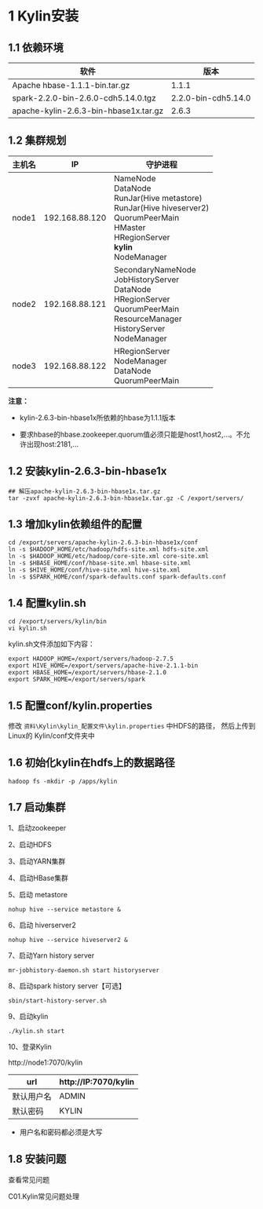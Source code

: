 # 1 Kylin安装

## 1.1 依赖环境

| 软件                                  | 版本                |
| ------------------------------------- | ------------------- |
| Apache hbase-1.1.1-bin.tar.gz         | 1.1.1               |
| spark-2.2.0-bin-2.6.0-cdh5.14.0.tgz   | 2.2.0-bin-cdh5.14.0 |
| apache-kylin-2.6.3-bin-hbase1x.tar.gz | 2.6.3               |

## 1.2 集群规划

| 主机名 | IP             | 守护进程                                                     |
| ------ | -------------- | ------------------------------------------------------------ |
| node1  | 192.168.88.120 | NameNode<br/>DataNode<br/>RunJar(Hive metastore)<br/>RunJar(Hive hiveserver2)<br/>QuorumPeerMain<br/>HMaster<br/>HRegionServer<br/>**kylin**<br/>NodeManager |
| node2  | 192.168.88.121 | SecondaryNameNode<br/>JobHistoryServer<br/>DataNode<br/>HRegionServer<br/>QuorumPeerMain<br/>ResourceManager<br/>HistoryServer<br/>NodeManager |
| node3  | 192.168.88.122 | HRegionServer<br/>NodeManager<br/>DataNode<br/>QuorumPeerMain |

**注意：**

* kylin-2.6.3-bin-hbase1x所依赖的hbase为1.1.1版本

* 要求hbase的hbase.zookeeper.quorum值必须只能是host1,host2,...。不允许出现host:2181,...

## 1.2 安装kylin-2.6.3-bin-hbase1x

```shell
## 解压apache-kylin-2.6.3-bin-hbase1x.tar.gz
tar -zvxf apache-kylin-2.6.3-bin-hbase1x.tar.gz -C /export/servers/
```

## 1.3 增加kylin依赖组件的配置

```shell
cd /export/servers/apache-kylin-2.6.3-bin-hbase1x/conf
ln -s $HADOOP_HOME/etc/hadoop/hdfs-site.xml hdfs-site.xml
ln -s $HADOOP_HOME/etc/hadoop/core-site.xml core-site.xml
ln -s $HBASE_HOME/conf/hbase-site.xml hbase-site.xml
ln -s $HIVE_HOME/conf/hive-site.xml hive-site.xml
ln -s $SPARK_HOME/conf/spark-defaults.conf spark-defaults.conf
```

## 1.4 配置kylin.sh

```shell
cd /export/servers/kylin/bin
vi kylin.sh
```

kylin.sh文件添加如下内容：

```shell
export HADOOP_HOME=/export/servers/hadoop-2.7.5
export HIVE_HOME=/export/servers/apache-hive-2.1.1-bin
export HBASE_HOME=/export/servers/hbase-2.1.0
export SPARK_HOME=/export/servers/spark
```

## 1.5 配置conf/kylin.properties

修改 `资料\Kylin\kylin_配置文件\kylin.properties` 中HDFS的路径，
然后上传到 Linux的 Kylin/conf文件夹中

## 1.6 初始化kylin在hdfs上的数据路径

```shell
hadoop fs -mkdir -p /apps/kylin
```

## 1.7 启动集群

1、启动zookeeper

2、启动HDFS

3、启动YARN集群

4、启动HBase集群

5、启动 metastore

```shell
nohup hive --service metastore &
```

6、启动 hiverserver2

```shell
nohup hive --service hiveserver2 &
```

7、启动Yarn history server

```shell
mr-jobhistory-daemon.sh start historyserver
```

8、启动spark history server【可选】

```
sbin/start-history-server.sh 
```

9、启动kylin

```shell
./kylin.sh start
```

10、登录Kylin

http://node1:7070/kylin

| url        | http://IP:7070/kylin |
| ---------- | -------------------- |
| 默认用户名 | ADMIN                |
| 默认密码   | KYLIN                |

- 用户名和密码都必须是大写

## 1.8 安装问题
查看常见问题

C01.Kylin常见问题处理
